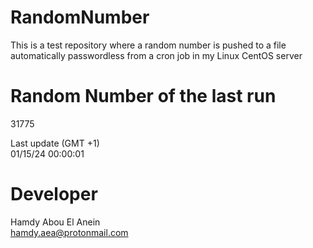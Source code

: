 # RandomNumber    
This is a test repository where a random number is pushed to a file automatically passwordless from a cron job in my Linux CentOS server    
# Random Number of the last run   
31775
      
Last update (GMT +1)    
01/15/24 00:00:01
# Developer    
Hamdy Abou El Anein   
hamdy.aea@protonmail.com
